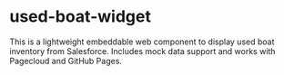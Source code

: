 # used-boat-widget
This is a lightweight embeddable web component to display used boat inventory from Salesforce.
Includes mock data support and works with Pagecloud and GitHub Pages.
